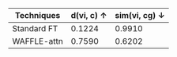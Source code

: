 | Techniques | d(vi, c) ↑ | sim(vi, cg) ↓ |
| --- | --- | --- |
| Standard FT | 0.1224 | 0.9910 |
| WAFFLE-attn | 0.7590 | 0.6202 |

